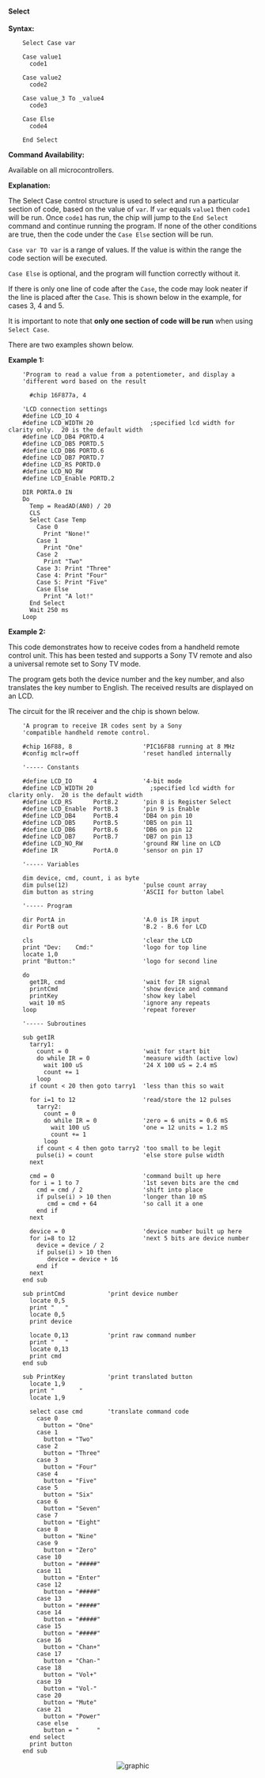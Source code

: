 <div class="section">

<div class="titlepage">

<div>

<div>

#### <span id="select"></span>Select

</div>

</div>

</div>

<span class="strong">**Syntax:**</span>

``` screen
    Select Case var

    Case value1
      code1

    Case value2
      code2

    Case value_3 To _value4
      code3

    Case Else
      code4

    End Select
```

<span class="strong">**Command Availability:**</span>

Available on all microcontrollers.

<span class="strong">**Explanation:**</span>

The Select Case control structure is used to select and run a particular
section of code, based on the value of `var`. If `var` equals `value1`
then `code1` will be run. Once `code1` has run, the chip will jump to
the `End Select` command and continue running the program. If none of
the other conditions are true, then the code under the `Case Else`
section will be run.

`Case var TO var` is a range of values. If the value is within the range
the code section will be executed.

`Case Else` is optional, and the program will function correctly without
it.

If there is only one line of code after the `Case`, the code may look
neater if the line is placed after the `Case`. This is shown below in
the example, for cases 3, 4 and 5.

It is important to note that <span class="strong">**only one section of
code will be run**</span> when using `Select Case`.

There are two examples shown below.

<span class="strong">**Example 1:**</span>

``` screen
    'Program to read a value from a potentiometer, and display a
    'different word based on the result

      #chip 16F877a, 4

    'LCD connection settings
    #define LCD_IO 4
    #define LCD_WIDTH 20                ;specified lcd width for clarity only.  20 is the default width
    #define LCD_DB4 PORTD.4
    #define LCD_DB5 PORTD.5
    #define LCD_DB6 PORTD.6
    #define LCD_DB7 PORTD.7
    #define LCD_RS PORTD.0
    #define LCD_NO_RW
    #define LCD_Enable PORTD.2

    DIR PORTA.0 IN
    Do
      Temp = ReadAD(AN0) / 20
      CLS
      Select Case Temp
        Case 0
          Print "None!"
        Case 1
          Print "One"
        Case 2
          Print "Two"
        Case 3: Print "Three"
        Case 4: Print "Four"
        Case 5: Print "Five"
        Case Else
          Print "A lot!"
      End Select
      Wait 250 ms
    Loop
```

<span class="strong">**Example 2:**</span>

This code demonstrates how to receive codes from a handheld remote
control unit. This has been tested and supports a Sony TV remote and
also a universal remote set to Sony TV mode.

The program gets both the device number and the key number, and also
translates the key number to English. The received results are displayed
on an LCD.

The circuit for the IR receiver and the chip is shown below.

``` screen
    'A program to receive IR codes sent by a Sony
    'compatible handheld remote control.

    #chip 16F88, 8                    'PIC16F88 running at 8 MHz
    #config mclr=off                  'reset handled internally

    '----- Constants

    #define LCD_IO      4             '4-bit mode
    #define LCD_WIDTH 20                ;specified lcd width for clarity only.  20 is the default width
    #define LCD_RS      PortB.2       'pin 8 is Register Select
    #define LCD_Enable  PortB.3       'pin 9 is Enable
    #define LCD_DB4     PortB.4       'DB4 on pin 10
    #define LCD_DB5     PortB.5       'DB5 on pin 11
    #define LCD_DB6     PortB.6       'DB6 on pin 12
    #define LCD_DB7     PortB.7       'DB7 on pin 13
    #define LCD_NO_RW                 'ground RW line on LCD
    #define IR          PortA.0       'sensor on pin 17

    '----- Variables

    dim device, cmd, count, i as byte
    dim pulse(12)                     'pulse count array
    dim button as string              'ASCII for button label

    '----- Program

    dir PortA in                      'A.0 is IR input
    dir PortB out                     'B.2 - B.6 for LCD

    cls                               'clear the LCD
    print "Dev:    Cmd:"              'logo for top line
    locate 1,0
    print "Button:"                   'logo for second line

    do
      getIR, cmd                      'wait for IR signal
      printCmd                        'show device and command
      printKey                        'show key label
      wait 10 mS                      'ignore any repeats
    loop                              'repeat forever

    '----- Subroutines

    sub getIR
      tarry1:
        count = 0                     'wait for start bit
        do while IR = 0               'measure width (active low)
          wait 100 uS                 '24 X 100 uS = 2.4 mS
          count += 1
        loop
      if count < 20 then goto tarry1  'less than this so wait

      for i=1 to 12                   'read/store the 12 pulses
        tarry2:
          count = 0
          do while IR = 0             'zero = 6 units = 0.6 mS
            wait 100 uS               'one = 12 units = 1.2 mS
            count += 1
          loop
        if count < 4 then goto tarry2 'too small to be legit
        pulse(i) = count              'else store pulse width
      next

      cmd = 0                         'command built up here
      for i = 1 to 7                  '1st seven bits are the cmd
        cmd = cmd / 2                 'shift into place
        if pulse(i) > 10 then         'longer than 10 mS
           cmd = cmd + 64             'so call it a one
        end if
      next

      device = 0                      'device number built up here
      for i=8 to 12                   'next 5 bits are device number
        device = device / 2
        if pulse(i) > 10 then
           device = device + 16
        end if
      next
    end sub

    sub printCmd            'print device number
      locate 0,5
      print "   "
      locate 0,5
      print device

      locate 0,13           'print raw command number
      print "   "
      locate 0,13
      print cmd
    end sub

    sub PrintKey            'print translated button
      locate 1,9
      print "       "
      locate 1,9

      select case cmd       'translate command code
        case 0
          button = "One"
        case 1
          button = "Two"
        case 2
          button = "Three"
        case 3
          button = "Four"
        case 4
          button = "Five"
        case 5
          button = "Six"
        case 6
          button = "Seven"
        case 7
          button = "Eight"
        case 8
          button = "Nine"
        case 9
          button = "Zero"
        case 10
          button = "#####"
        case 11
          button = "Enter"
        case 12
          button = "#####"
        case 13
          button = "#####"
        case 14
          button = "#####"
        case 15
          button = "#####"
        case 16
          button = "Chan+"
        case 17
          button = "Chan-"
        case 18
          button = "Vol+"
        case 19
          button = "Vol-"
        case 20
          button = "Mute"
        case 21
          button = "Power"
        case else
          button = "     "
      end select
      print button
    end sub
```

<div class="informalfigure">

<div class="mediaobject" align="center">

![graphic](./images/selectb1.PNG)

</div>

</div>

</div>
